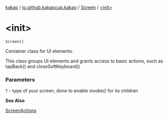 [kakao](../../index.md) / [io.github.kakaocup.kakao](../index.md) / [Screen](index.md) / [&lt;init&gt;](./-init-.md)

# &lt;init&gt;

`Screen()`

Container class for UI elements.

This class groups UI elements and grants access to basic actions,
such as tapBack() and closeSoftKeyboard()

### Parameters

`T` - type of your screen, done to enable invoke() for its children

**See Also**

[ScreenActions](../-screen-actions/index.md)

